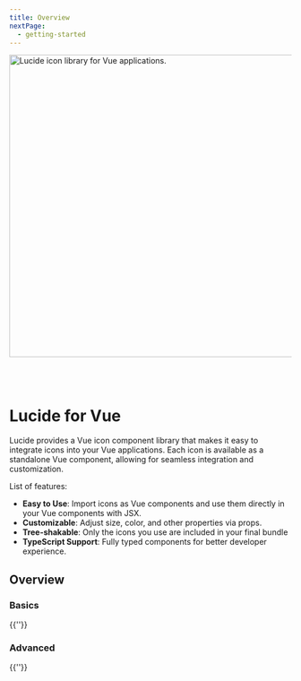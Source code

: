 ```yaml
---
title: Overview
nextPage:
  - getting-started
---
```


<script setup>
import OverviewLink from '../../.vitepress/theme/components/base/OverviewLink.vue'
import OverviewLinkGrid from '../../.vitepress/theme/components/base/OverviewLinkGrid.vue'
import { vueSidebar } from '../../.vitepress/sidebar/vue'
</script>

<img src="/package-logos/dark/lucide-vue.svg" alt="Lucide icon library for Vue applications." width="540" style="margin-bottom: 48px;"/>

# Lucide for Vue

Lucide provides a Vue icon component library that makes it easy to integrate icons into your Vue applications.
Each icon is available as a standalone Vue component, allowing for seamless integration and customization.

List of features:
- **Easy to Use**: Import icons as Vue components and use them directly in your Vue components with JSX.
- **Customizable**: Adjust size, color, and other properties via props.
- **Tree-shakable**: Only the icons you use are included in your final bundle
- **TypeScript Support**: Fully typed components for better developer experience.

## Overview

<OverviewLink href="/guide/vue/getting-started" title="Getting Started" desc="Learn how to get started with Lucide in your Vue project."/>

### Basics
{{''}}

<OverviewLinkGrid>
  <OverviewLink v-for="item in vueSidebar[1].items" :key="item.link" :href="item.link" :title="item.text" :desc="item.desc"/>
</OverviewLinkGrid >

### Advanced
{{''}}

<OverviewLinkGrid>
  <OverviewLink v-for="item in vueSidebar[2].items" :key="item.link" :href="item.link" :title="item.text" :desc="item.desc"/>
</OverviewLinkGrid >
